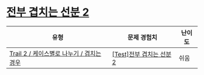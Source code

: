 # [전부 겹치는 선분 2](https://www.codetree.ai/trails/complete/curated-cards/test-overlapping-line-segments-2)

|유형|문제 경험치|난이도|
|---|---|---|
|[Trail 2 / 케이스별로 나누기 / 겹치는 경우](https://www.codetree.ai/trail-info/novice-mid/)|[[Test]전부 겹치는 선분 2](https://www.codetree.ai/trails/complete/curated-cards/test-overlapping-line-segments-2/)|쉬움|

